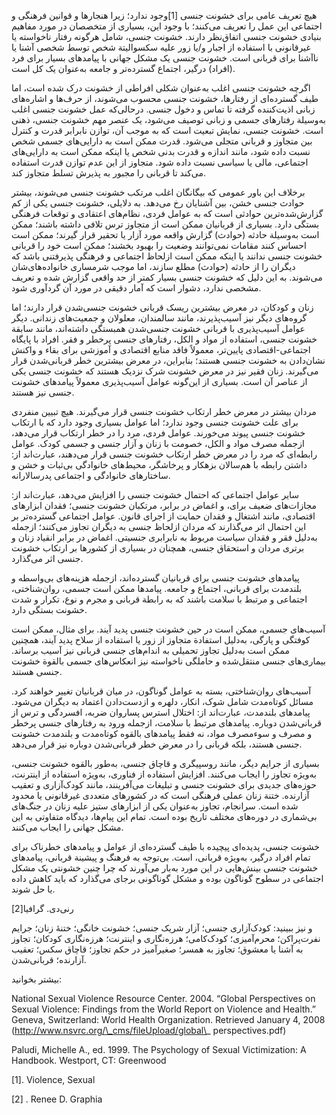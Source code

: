   هیچ تعریف عامی برای خشونت جنسی [1]وجود ندارد؛ زیرا هنجارها و قوانین فرهنگی و اجتماعی این عمل را تعریف می‌کنند؛ با وجود این، بسیاری از متخصصان در مورد مفاهیم بنیادی خشونت جنسی اتفاق‌نظر دارند. خشونت جنسی، شامل هرگونه رفتار ناخواسته یا غیرقانونی با استفاده از اجبار و/یا زور علیه سکسوالیتة شخص توسط شخصی آشنا یا ناآشنا برای قربانی است. خشونت جنسی یک مشکل جهانی با پیامدهای بسیار برای فرد (افراد) درگیر، اجتماع گسترده‌تر و جامعه به‌عنوان یک کل است.

اگرچه خشونت جنسی اغلب به‌عنوان شکلی افراطی از خشونت درک شده است، اما طیف گسترده‌ای از رفتارها، خشونت جنسی محسوب می‌شوند، از حرف‌ها و اشاره‌های زبانی اذیت‌کننده گرفته تا تماس و دخول جنسی. درحالی‌که عمل خشونت جنسی اغلب به‌وسیلة رفتارهای جسمی و زبانی توصیف می‌شود، یک عنصر مهم خشونت جنسی، ذهنی است. خشونت جنسی، نمایش تبعیت است که به موجب آن، توازن نابرابر قدرت و کنترل بین متجاوز و قربانی متجلی می‌شود. قدرت ممکن است به دارایی‌های جسمی شخص نسبت داده شود، مانند اندازه و قدرت بدنی شخص یا اینکه ممکن است به دارایی‌های اجتماعی، مالی یا سیاسی نسبت داده شود. متجاوز از این عدم توازن قدرت استفاده می‌کند تا قربانی را مجبور به پذیرش تسلط متجاوز کند.

برخلاف این باور عمومی که بیگانگان اغلب مرتکب خشونت جنسی می‌شوند، بیشتر حوادث جنسی خشن، بین آشنایان رخ می‌دهد. به دلایلی، خشونت جنسی یکی از کم‌ گزارش‌شده‌ترین حوادثی است که به عوامل فردی، نظام‌های اعتقادی و توقعات فرهنگی بستگی دارد. بسیاری از قربانیان ممکن است از متجاوز ترس تلافی داشته باشند؛ ممکن است به‌وسیلة حادثه (حوادث) گزارش واقعه مورد آزار یا تحقیر قرار گیرند؛ ممکن است احساس کنند مقامات نمی‌توانند وضعیت را بهبود بخشند؛ ممکن است خود را قربانی خشونت جنسی ندانند یا اینکه ممکن است ازلحاظ اجتماعی و فرهنگی پذیرفتنی باشد که دیگران را از حادثه (حوادث) مطلع سازند، اما موجب شرمساری خانواده‌های‌شان می‌شوند. به این دلیل که خشونت جنسی بسیار کمتر از حد واقعی گزارش شده و تعریف مشخصی ندارد، دشوار است که آمار دقیقی در مورد آن گردآوری شود.

زنان و کودکان، در معرض بیشترین ریسک قربانی خشونت جنسی‌شدن قرار دارند؛ اما گروه‌های دیگر نیز آسیب‌پذیرند، مانند سالمندان، معلولان و جمعیت‌های زندانی. دیگر عوامل آسیب‌پذیری با قربانی خشونت جنسی‌شدن همبستگی داشته‌اند، مانند سابقة خشونت جنسی، استفاده از مواد و الکل، رفتارهای جنسی پرخطر و فقر. افراد با پایگاه اجتماعی-اقتصادی پایین‌تر، معمولاً فاقد منابع اقتصادی و آموزشی برای بقاء و واکنش نشان‌دادن به خشونت جنسی هستند؛ بنابراین، در معرض بیشترین خطر قربانی‌شدن قرار می‌گیرند. زنان فقیر نیز در معرض خشونت شرک نزدیک هستند که خشونت جنسی یکی از عناصر آن است. بسیاری از این‌گونه عوامل آسیب‌پذیری معمولاً پیامدهای خشونت جنسی نیز هستند.

مردان بیشتر در معرض خطر ارتکاب خشونت جنسی قرار می‌گیرند. هیچ تبیین منفردی برای علت خشونت جنسی وجود ندارد؛ اما عوامل بسیاری وجود دارد که با ارتکاب خشونت جنسی پیوند می‌خورند. عوامل فردی، مرد را در خطر ارتکاب قرار می‌دهد، ازجمله مصرف مواد و الکل، خصومت با زنان و آزار جنسی و جسمی کودک. عوامل رابطه‌ای که مرد را در معرض خطر ارتکاب خشونت جنسی قرار می‌دهند، عبارت‌اند از: داشتن رابطه با هم‌سالان بزهکار و پرخاشگر، محیط‌های خانوادگی بی‌ثبات و خشن و ساختارهای خانوادگی و اجتماعی پدرسالارانه.

سایر عوامل اجتماعی که احتمال خشونت جنسی را افزایش می‌دهد، عبارت‌اند از: مجازات‌های ضعیف برای، و اغماض در برابر، مرتکبان خشونت جنسی؛ فقدان ابزارهای اقتصادی، مانند اشتغال و فقدان حمایت از اجرای قانون. عوامل اجتماعی گسترده‌تر بر این احتمال اثر می‌گذارند که مردان ازلحاظ جنسی به دیگران تجاوز ‌می‌کنند؛ ازجمله به‌دلیل فقر و فقدان سیاست مربوط به نابرابری جنسیتی. اغماض در برابر انقیاد زنان و برتری مردان و استحقاق جنسی، همچنان در بسیاری از کشورها بر ارتکاب خشونت جنسی اثر می‌گذارد.

پیامدهای خشونت جنسی برای قربانیان گسترده‌اند، ازجمله هزینه‌های بی‌واسطه و بلندمدت برای قربانی، اجتماع و جامعه. پیامدها ممکن است جسمی، روان‌شناختی، اجتماعی و مرتبط با سلامت باشند که به رابطة قربانی و مجرم و نوع، تکرار و شدت خشونت بستگی دارد.

آسیب‌های جسمی، ممکن است در حین خشونت جنسی پدید آیند. برای مثال، ممکن است کوفتگی و پارگی، به‌دلیل استفادة متجاوز از زور یا استفاده از سلاح پدید آیند، همچنین ممکن است به‌دلیل تجاوز تحمیلی به اندام‌های جنسی قربانی نیز آسیب برساند. بیماری‌های جنسی منتقل‌شده و حاملگی ناخواسته نیز انعکاس‌های جسمی بالقوة خشونت جنسی هستند.

آسیب‌های روان‌شناختی، بسته به عوامل گوناگون، در میان قربانیان تغییر خواهند کرد. مسائل کوتاه‌مدت شامل شوک، انکار، دلهره و ازدست‌دادن اعتماد به دیگران می‌شود. پیامدهای بلندمدت، عبارت‌اند از: اختلال استرس پساروان ضربه، افسردگی و ترس از قربانی‌شدن دوباره. پیامدهای مرتبط با سلامت، ازجمله ورود به رفتارهای جنسی پرخطر و مصرف و سوءمصرف مواد، نه فقط پیامدهای بالقوه کوتاه‌مدت و بلندمدت خشونت جنسی هستند، بلکه قربانی را در معرض خطر قربانی‌شدن دوباره نیز قرار می‌دهد.

بسیاری از جرایم دیگر، مانند روسپیگری و قاچاق جنسی، به‌طور بالقوه خشونت جنسی، به‌ویژه تجاوز را ایجاب می‌کنند. افزایش استفاده از فناوری، به‌ویژه استفاده از اینترنت، حوزه‌های جدیدی برای خشونت جنسی و تبلیغات می‌آفرینند، مانند کودک‌آزاری و تعقیب آزارنده. ختنة زنان عملی فرهنگی است که در کشورهای متعددی غیرقانونی یا محدود شده است. سرانجام، تجاوز به‌عنوان یکی از ابزارهای ستیز علیه زنان در جنگ‌های بی‌شماری در دوره‌های مختلف تاریخ بوده است. تمام این پیام‌ها، دیدگاه متفاوتی به این مشکل جهانی را ایجاب می‌کنند.

خشونت جنسی، پدیده‌ای پیچیده با طیف گسترده‌ای از عوامل و پیامدهای خطرناک برای تمام افراد درگیر، به‌ویژه قربانی، است. بی‌توجه به فرهنگ و پیشینة قربانی، پیامدهای خشونت جنسی بینش‌هایی در این مورد به‌بار می‌آورند که چرا چنین خشونتی یک مشکل اجتماعی در سطوح گوناگون بوده و مشکل گوناگونی برجای می‌گذارد که باید کاهش داده یا حل شوند.

 رنی‌دی. گرافیا[2]

 و نیز ببینید: کودک‌آزاری جنسی؛ آزار شریک جنسی؛ خشونت خانگی؛ ختنۀ زنان؛ جرایم نفرت‌پراکن؛ محرم‌آمیزی؛ کودک‌کامی؛ هرزه‌نگاری و اینترنت؛ هرزه‌نگاری کودکان؛ تجاوز به آشنا یا معشوق؛ تجاوز به همسر؛ صغیرآمیز در حکم تجاوز؛ قاچاق سکس؛ تعقیب آزارنده؛ قربانی‌شدن.

بیشتر بخوانید:

 National Sexual Violence Resource Center. 2004. “Global Perspectives on Sexual Violence: Findings from the World Report on Violence and Health.” Geneva, Switzerland: World Health Organization. Retrieved January 4, 2008 (http://www.nsvrc.org/\_cms/fileUpload/global\_ perspectives.pdf)

Paludi, Michelle A., ed. 1999. The Psychology of Sexual Victimization: A Handbook. Westport, CT: Greenwood

 [1]. Violence, Sexual

[2] . Renee D. Graphia

 

 

 

 